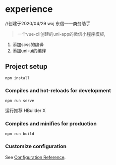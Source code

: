 # experience
//创建于2020/04/29 wxj
东信——商务助手
> 一个vue-cli创建的uni-app的微信小程序模板,

1. 添加scss的编译
2. 添加uni-ui的编译


## Project setup
```
npm install
```

### Compiles and hot-reloads for development
```
npm run serve
```
运行推荐 HBuilder X

### Compiles and minifies for production
```
npm run build
```

### Customize configuration
See [Configuration Reference](https://cli.vuejs.org/config/).
